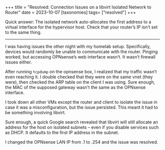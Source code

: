 +++
title = "Resolved: Connection Issues on a libvirt Isolated Network to Router"
date = 2023-10-07
[taxonomies]
tags= ["resolved"]
+++

Quick answer: The isolated network auto-allocates the first address to a virtual interface for the hypervisor host. Check that your router’s IP isn’t set to the same thing.

---

I was having issues the other night with my homelab setup. Specifically, devices would randomly be unable to communicate with the router. Pinging worked, but accessing OPNsense’s web interface wasn’t. It wasn’t firewall issues either.

After running `tcpdump` on the opnsense box, I realized that my traffic wasn’t even reaching it. I double checked that they were on the same vnet (they were), then checked the ARP table on the client I was using. Sure enough, the MAC of the supposed gateway wasn’t the same as the OPNsense interface.

I took down all other VMs except the router and client to isolate the issue in case it was a misconfiguration, but the issue persisted. This meant it had to be something involving libvirt.

Sure enough, a quick Google search revealed that libvirt will still allocate an address for the host on isolated subnets – even if you disable services such as DHCP. It defaults to the first IP address in the subnet.

I changed the OPNsense LAN IP from .1 to .254 and the issue was resolved.
